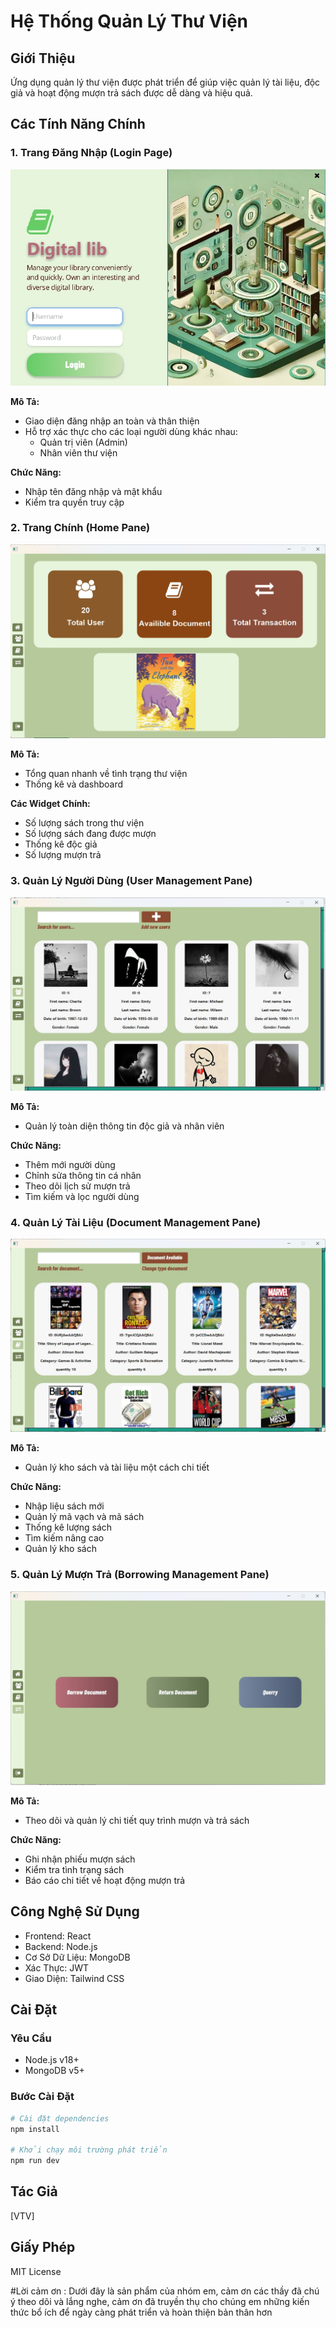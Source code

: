 # Hệ Thống Quản Lý Thư Viện

## Giới Thiệu
Ứng dụng quản lý thư viện được phát triển để giúp việc quản lý tài liệu, độc giả và hoạt động mượn trả sách được dễ dàng và hiệu quả.

## Các Tính Năng Chính

### 1. Trang Đăng Nhập (Login Page)
![Trang Đăng Nhập](https://github.com/DoanTuyen23/photo/blob/main/50e164c1-5de8-41d7-8a10-278f74281aa4.jpg)

**Mô Tả:** 
- Giao diện đăng nhập an toàn và thân thiện
- Hỗ trợ xác thực cho các loại người dùng khác nhau:
  - Quản trị viên (Admin)
  - Nhân viên thư viện

**Chức Năng:**
- Nhập tên đăng nhập và mật khẩu
- Kiểm tra quyền truy cập

### 2. Trang Chính (Home Pane)
![Trang Chính](https://github.com/DoanTuyen23/photo/blob/main/4c37a978-de63-49a2-b146-374787a7f7ac.jpg)

**Mô Tả:** 
- Tổng quan nhanh về tình trạng thư viện
- Thống kê và dashboard

**Các Widget Chính:**
- Số lượng sách trong thư viện
- Số lượng sách đang được mượn
- Thống kê độc giả
- Số lượng mượn trả

### 3. Quản Lý Người Dùng (User Management Pane)
![Quản Lý Người Dùng](https://github.com/DoanTuyen23/photo/blob/main/f6db3461-d214-4336-a4ef-7e8618a9a145.jpg)

**Mô Tả:**
- Quản lý toàn diện thông tin độc giả và nhân viên

**Chức Năng:**
- Thêm mới người dùng
- Chỉnh sửa thông tin cá nhân
- Theo dõi lịch sử mượn trả
- Tìm kiếm và lọc người dùng

### 4. Quản Lý Tài Liệu (Document Management Pane)
![Quản Lý Tài Liệu](https://github.com/DoanTuyen23/photo/blob/main/0d789958-2375-4d5d-8cac-3a5d94131a03.jpg)

**Mô Tả:**
- Quản lý kho sách và tài liệu một cách chi tiết

**Chức Năng:**
- Nhập liệu sách mới
- Quản lý mã vạch và mã sách
- Thống kê lượng sách
- Tìm kiếm nâng cao
- Quản lý kho sách

### 5. Quản Lý Mượn Trả (Borrowing Management Pane)
![Quản Lý Mượn Trả](https://github.com/DoanTuyen23/photo/blob/main/0bfd1772-0f3a-406f-978f-97324f88c1d3.jpg)

**Mô Tả:**
- Theo dõi và quản lý chi tiết quy trình mượn và trả sách

**Chức Năng:**
- Ghi nhận phiếu mượn sách
- Kiểm tra tình trạng sách
- Báo cáo chi tiết về hoạt động mượn trả

## Công Nghệ Sử Dụng
- Frontend: React
- Backend: Node.js
- Cơ Sở Dữ Liệu: MongoDB
- Xác Thực: JWT
- Giao Diện: Tailwind CSS

## Cài Đặt

### Yêu Cầu
- Node.js v18+
- MongoDB v5+

### Bước Cài Đặt
```bash
# Cài đặt dependencies
npm install

# Khởi chạy môi trường phát triển
npm run dev
```

## Tác Giả
[VTV]

## Giấy Phép
MIT License

#Lời cảm ơn :
Dưới đây là sản phẩm của nhóm em, cảm ơn các thầy đã chú ý theo dõi và lắng nghe, cảm ơn đã truyền thụ cho chúng em những kiến thức bổ ích để ngày càng phát triển và hoàn thiện bản thân hơn
